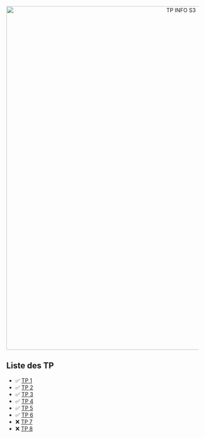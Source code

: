 <p align=center>
<a href="https://perso.liris.cnrs.fr/nicolas.pronost/UCBL/LIFAPSD/"><img src="https://cdn.discordapp.com/attachments/1079180981971472394/1156352272511537213/TP_INFO_S3.gif?ex=6514a879&is=651356f9&hm=597cd0456b198b85f60a916ab1600e4062f7445546ca9477bf5a1183eac6d6b1&" alt="TP INFO S3" style="width: 900px; height: auto;"/></a>
</p>

## Liste des TP
- ✅ [TP 1](https://perso.liris.cnrs.fr/nicolas.pronost/UCBL/LIFAPSD/TP/TP1.pdf)
- ✅ [TP 2](https://perso.liris.cnrs.fr/nicolas.pronost/UCBL/LIFAPSD/TP/TP2.pdf)
- ✅ [TP 3](https://perso.liris.cnrs.fr/nicolas.pronost/UCBL/LIFAPSD/TP/TP3.pdf)
- ✅ [TP 4](https://perso.liris.cnrs.fr/nicolas.pronost/UCBL/LIFAPSD/TP/TP4.pdf)
- ✅ [TP 5](https://perso.liris.cnrs.fr/nicolas.pronost/UCBL/LIFAPSD/TP/TP5.pdf)
- ✅ [TP 6](https://perso.liris.cnrs.fr/nicolas.pronost/UCBL/LIFAPSD/TP/TP6.pdf)
- ❌ [TP 7](https://perso.liris.cnrs.fr/nicolas.pronost/UCBL/LIFAPSD/TP/TP7.pdf)
- ❌ [TP 8](https://perso.liris.cnrs.fr/nicolas.pronost/UCBL/LIFAPSD/TP/TP8.pdf)